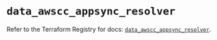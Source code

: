 # `data_awscc_appsync_resolver`

Refer to the Terraform Registry for docs: [`data_awscc_appsync_resolver`](https://registry.terraform.io/providers/hashicorp/awscc/0.70.0/docs/data-sources/appsync_resolver).
